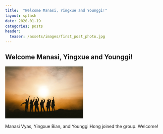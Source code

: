 ```yaml
---
title:  "Welcome Manasi, Yingxue and Younggi!"
layout: splash
date: 2020-01-19
categories: posts
header:
  teaser: /assets/images/first_post_photo.jpg
---
```


## Welcome Manasi, Yingxue and Younggi!

<p align="left">
  <img src="/assets/images/group_photo_sample.jpg" width="50%" height="50%">
</p>
Manasi Vyas, Yingxue Bian, and Younggi Hong joined the group. Welcome!

